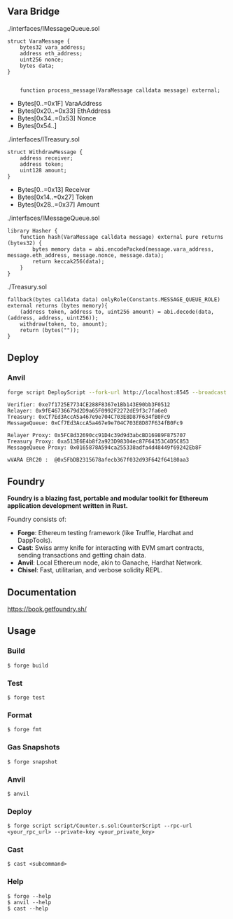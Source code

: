 ## Vara Bridge

./interfaces/IMessageQueue.sol

```solidity
struct VaraMessage {
    bytes32 vara_address;
    address eth_address;
    uint256 nonce;
    bytes data;
}


    function process_message(VaraMessage calldata message) external;
```

- Bytes[0..=0x1F] VaraAddress
- Bytes[0x20..=0x33] EthAddress
- Bytes[0x34..=0x53] Nonce
- Bytes[0x54..]

./interfaces/ITreasury.sol

```solidity
struct WithdrawMessage {
    address receiver;
    address token;
    uint128 amount;
}
```

- Bytes[0..=0x13] Receiver
- Bytes[0x14..=0x27] Token
- Bytes[0x28..=0x37] Amount

./interfaces/IMessageQueue.sol

```solidity
library Hasher {
    function hash(VaraMessage calldata message) external pure returns (bytes32) {
        bytes memory data = abi.encodePacked(message.vara_address, message.eth_address, message.nonce, message.data);
        return keccak256(data);
    }
}
```

./Treasury.sol

```solidity
fallback(bytes calldata data) onlyRole(Constants.MESSAGE_QUEUE_ROLE) external returns (bytes memory){
    (address token, address to, uint256 amount) = abi.decode(data, (address, address, uint256));
    withdraw(token, to, amount);
    return (bytes(""));
}
```

## Deploy

### Anvil

```bash
forge script DeployScript --fork-url http://localhost:8545 --broadcast --private-key 0xac0974bec39a17e36ba4a6b4d238ff944bacb478cbed5efcae784d7bf4f2ff80
```

```
Verifier: 0xe7f1725E7734CE288F8367e1Bb143E90bb3F0512
Relayer: 0x9fE46736679d2D9a65F0992F2272dE9f3c7fa6e0
Treasury: 0xCf7Ed3AccA5a467e9e704C703E8D87F634fB0Fc9
MessageQueue: 0xCf7Ed3AccA5a467e9e704C703E8D87F634fB0Fc9

Relayer Proxy: 0x5FC8d32690cc91D4c39d9d3abcBD16989F875707
Treasury Proxy: 0xa513E6E4b8f2a923D98304ec87F64353C4D5C853
MessageQueue Proxy: 0x0165878A594ca255338adfa4d48449f69242Eb8F

wVARA ERC20 :  @0x5FbDB2315678afecb367f032d93F642f64180aa3
```

## Foundry

**Foundry is a blazing fast, portable and modular toolkit for Ethereum application development written in Rust.**

Foundry consists of:

- **Forge**: Ethereum testing framework (like Truffle, Hardhat and DappTools).
- **Cast**: Swiss army knife for interacting with EVM smart contracts, sending transactions and getting chain data.
- **Anvil**: Local Ethereum node, akin to Ganache, Hardhat Network.
- **Chisel**: Fast, utilitarian, and verbose solidity REPL.

## Documentation

https://book.getfoundry.sh/

## Usage

### Build

```shell
$ forge build
```

### Test

```shell
$ forge test
```

### Format

```shell
$ forge fmt
```

### Gas Snapshots

```shell
$ forge snapshot
```

### Anvil

```shell
$ anvil
```

### Deploy

```shell
$ forge script script/Counter.s.sol:CounterScript --rpc-url <your_rpc_url> --private-key <your_private_key>
```

### Cast

```shell
$ cast <subcommand>
```

### Help

```shell
$ forge --help
$ anvil --help
$ cast --help
```
